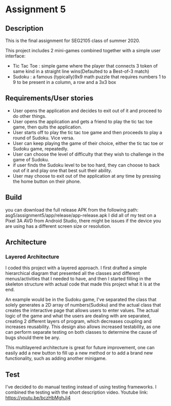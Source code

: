 # Assignment 5

## Description

This is the final assignment for SEG2105 class of summer 2020.

This project includes 2 mini-games combined together with a simple user interface:

  * Tic Tac Toe : simple game where the player that connects 3 token of same kind in a straight line wins(Defaulted to a Best-of-3 match)
  * Sudoku : a famous (typically)9x9 math puzzle that requires numbers 1 to 9 to be present in a column, a row and a 3x3 box

## Requirements/User stories

  * User opens the application and decides to exit out of it and proceed to do other things.
  * User opens the application and gets a friend to play the tic tac toe game, then quits the application.
  * User starts off to play the tic tac toe game and then proceeds to play a round of Sudoku. Vice versa.
  * User can keep playing the game of their choice, either the tic tac toe or Sudoku game, repeatedly.
  * User can choose the level of difficulty that they wish to challenge in the game of Sudoku.
  * if user finds the Sudoku level to be too hard, they can choose to back out of it and play one that best suit their ability.
  * User may choose to exit out of the application at any time by pressing the home button on their phone.

## Build

you can download the full release APK from the following path: asg5/assignment5/app/release/app-release.apk
I did all of my test on a Pixel 3A AVD from Android Studio, there might be issues if the device you are using has a different screen size or resolution.

## Architecture

### Layered Architecture

I coded this project with a layered approach. I first drafted a simple hierarchical diagram that presented all the classes and different menus/activities that I needed to have, and then I started filling in the skeleton structure with actual code that made this project what it is at the end.

An example would be in the Sudoku game, I've separated the class that solely generates a 2D array of numbers(Sudoku) and the actual class that creates the interactive page that allows users to enter values. The actual logic of the game and what the users are dealing with are separated, creating 2 different layers of program, which decreases coupling and increases reusability. This design also allows increased testability, as one can perform separate testing on both classes to determine the cause of bugs should there be any.

This multilayered architecture is great for future improvement, one can easily add a new button to fill up a new method or to add a brand new functionality, such as adding another minigame.

## Test

I've decided to do manual testing instead of using testing frameworks. I combined the testing with the short description video. Youtube link: https://youtu.be/bczHbMghJj4
